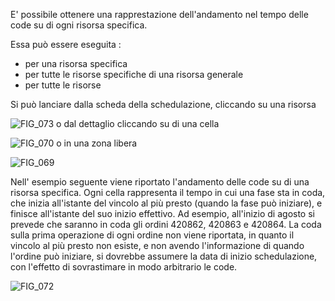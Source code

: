 E' possibile ottenere una rapprestazione dell'andamento nel tempo delle code su di ogni risorsa specifica.

Essa può essere eseguita : 
* per una risorsa specifica
* per tutte le risorse specifiche di una risorsa generale
* per tutte le risorse

Si può lanciare dalla scheda della schedulazione, cliccando su una risorsa

![FIG_073](http://localhost:3000/immagini/MBDOC_OPE-S5IRIS_COD/FIG_073.png)
o dal dettaglio cliccando su di una  cella

![FIG_070](http://localhost:3000/immagini/MBDOC_OPE-S5IRIS_COD/FIG_070.png)
o in una zona libera

![FIG_069](http://localhost:3000/immagini/MBDOC_OPE-S5IRIS_COD/FIG_069.png)

Nell' esempio seguente viene riportato l'andamento delle code su di una risorsa specifica.
Ogni cella rappresenta il tempo in cui una fase sta in coda, che inizia all'istante del vincolo al più presto (quando la fase può iniziare), e finisce all'istante del suo inizio effettivo.
Ad esempio, all'inizio di agosto si prevede che saranno in coda gli ordini 420862, 420863 e 420864.
La coda sulla prima operazione di ogni ordine non viene riportata, in quanto il vincolo al più presto non esiste, e non avendo l'informazione di quando l'ordine può iniziare, si dovrebbe assumere la data di inizio schedulazione, con l'effetto di sovrastimare in modo arbitrario le code.

![FIG_072](http://localhost:3000/immagini/MBDOC_OPE-S5IRIS_COD/FIG_072.png)